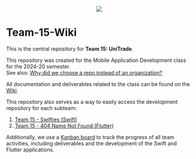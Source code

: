 <p align="center">
  <img src="https://github.com/user-attachments/assets/d9c35359-704d-4514-87fa-d315b5577fb0" />
</p>

# Team-15-Wiki
This is the central repository for **Team 15: UniTrade**.

This repository was created for the Mobile Application Development class for the 2024-20 semester.<br/>
See also: [Why did we choose a repo instead of an organization?](https://github.com/fedemelo/Team-15-Wiki/wiki/Why-Did-We-Choose-a-Repository-Instead-of-an-Organization%3F)

All documentation and deliverables related to the class can be found on the [Wiki](https://github.com/fedemelo/Team-15-Wiki/wiki).

This repository also serves as a way to easily access the development repository for each subteam:
1. [Team 15 - Swifties (Swift)](https://github.com/fedemelo/team-15-swifties)
2. [Team 15 - 404 Name Not Found (Flutter)](https://github.com/fedemelo/Team-15-404NameNotFound)

Additionally, we use a [Kanban board](https://github.com/users/fedemelo/projects/5) to track the progress of all team activities, including deliverables and the development of the Swift and Flutter applications.

